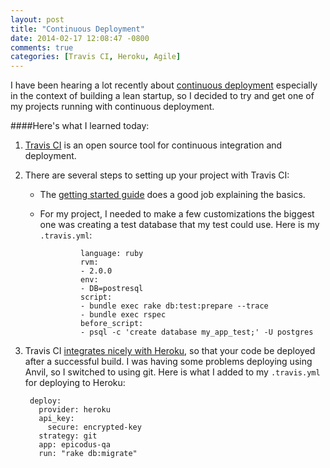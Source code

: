 ```yaml
---
layout: post
title: "Continuous Deployment"
date: 2014-02-17 12:08:47 -0800
comments: true
categories: [Travis CI, Heroku, Agile]
---
```


I have been hearing a lot recently about [continuous deployment](http://my.safaribooksonline.com/book/web-development/web-services/9781449377465/continuous-deployment/continuous_deployment#X2ludGVybmFsX0h0bWxWaWV3P3htbGlkPTk3ODE0NDkzNzc0NjUlMkZ0aGVfcXVhbGl0eV9kZWZlbmRlcnNfYXBvc3Ryb3BoeV9sYW1lbnQmcXVlcnk9) especially in the context of building a lean startup, so I decided to try and get one of my projects running with continuous deployment.

####Here's what I learned today:

1. [Travis CI](https://travis-ci.org/) is an open source tool for continuous integration and deployment.

2. There are several steps to setting up your project with Travis CI:

   * The [getting started guide](http://docs.travis-ci.com/user/getting-started/) does a good job explaining the basics.

   * For my project, I needed to make a few customizations the biggest one was creating a test database that my test could use. Here is my `.travis.yml`:

        
                  language: ruby
                  rvm:
                  - 2.0.0
                  env:
                  - DB=postresql
                  script:
                  - bundle exec rake db:test:prepare --trace
                  - bundle exec rspec
                  before_script:
                  - psql -c 'create database my_app_test;' -U postgres 
        

3. Travis CI [integrates nicely with Heroku](http://docs.travis-ci.com/user/deployment/heroku/), so that your code be deployed after a successful build. I was having some problems deploying using Anvil, so I switched to using git. Here is what I added to my `.travis.yml` for deploying to Heroku:

        
        deploy:
          provider: heroku
          api_key:
            secure: encrypted-key
          strategy: git
          app: epicodus-qa
          run: "rake db:migrate"
        